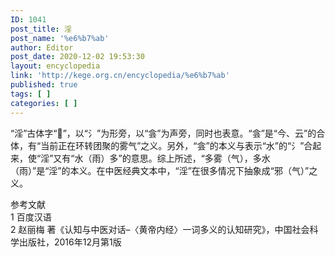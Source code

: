 ```yaml
---
ID: 1041
post_title: 淫
post_name: '%e6%b7%ab'
author: Editor
post_date: 2020-12-02 19:53:30
layout: encyclopedia
link: 'http://kege.org.cn/encyclopedia/%e6%b7%ab'
published: true
tags: [ ]
categories: [ ]
---
```

<!-- wp:paragraph -->
<p>“淫”古体字“𣸊”，以“氵”为形旁，以“侌”为声旁，同时也表意。“侌”是“今、云”的合体，有“当前正在环转团聚的雾气”之义。另外，“侌”的本义与表示“水”的“氵”合起来，使“淫”又有“水（雨）多”的意思。综上所述，“多雾（气），多水（雨）”是“淫”的本义。在中医经典文本中，“淫”在很多情况下抽象成“邪（气）”之义。</p>
<!-- /wp:paragraph -->

<!-- wp:paragraph {"textColor":"secondary"} -->
<p class="has-secondary-color has-text-color">参考文献<br>1 百度汉语<br>2 赵丽梅 著《认知与中医对话–〈黄帝内经〉一词多义的认知研究》，中国社会科学出版社，2016年12月第1版</p>
<!-- /wp:paragraph -->